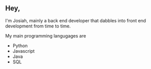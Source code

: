 ## Hey,

I'm Josiah, mainly a back end developer that dabbles into front end development from time to time.

My main programming langugages are

- Python
- Javascript
- Java
- SQL
